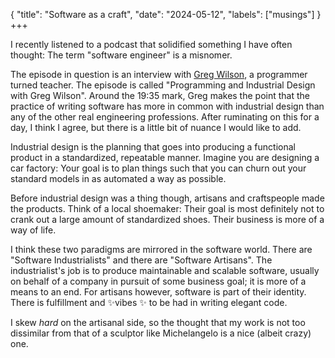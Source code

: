 {
    "title": "Software as a craft",
    "date": "2024-05-12",
    "labels": ["musings"]
}
+++

I recently listened to a podcast that solidified something I have often thought: The term "software engineer" is a misnomer.

The episode in question is an interview with [Greg Wilson](https://third-bit.com/), a programmer turned teacher. The episode is called "Programming and Industrial Design with Greg Wilson". Around the 19:35 mark, Greg makes the point that the practice of writing software has more in common with industrial design than any of the other real engineering professions. After ruminating on this for a day, I think I agree, but there is a little bit of nuance I would like to add.

Industrial design is the planning that goes into producing a functional product in a standardized, repeatable manner. Imagine you are designing a car factory: Your goal is to plan things such that you can churn out your standard models in as automated a way as possible.

Before industrial design was a thing though, artisans and craftspeople made the products. Think of a local shoemaker: Their goal is most definitely not to crank out a large amount of standardized shoes. Their business is more of a way of life.

I think these two paradigms are mirrored in the software world. There are "Software Industrialists" and there are "Software Artisans". The industrialist's job is to produce maintainable and scalable software, usually on behalf of a company in pursuit of some business goal; it is more of a means to an end. For artisans however, software is part of their identity. There is fulfillment and ✨vibes ✨ to be had in writing elegant code.

I skew _hard_ on the artisanal side, so the thought that my work is not too dissimilar from that of a sculptor like Michelangelo is a nice (albeit crazy) one.
